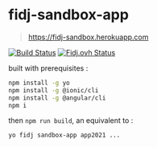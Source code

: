 # fidj-sandbox-app
> https://fidj-sandbox.herokuapp.com

[![Build Status][travis-image]][travis-url]
[![Fidj.ovh Status][fidj-image]][fidj-url]

built with prerequisites :
```bash
npm install -g yo
npm install -g @ionic/cli
npm install -g @angular/cli
npm i
```
then `npm run build`, an equivalent to :
```bash
yo fidj sandbox-app app2021 ...
```

[travis-image]: https://api.travis-ci.com/mlefree/fidj-sandbox-app.svg?branch=master
[travis-url]: https://travis-ci.com/github/mlefree/fidj-sandbox-app
[fidj-image]: https://fidj-sandbox.herokuapp.com/v3/apps/fidj-sandbox-0123fe7ed0000002/badge
[fidj-url]: https://fidj-sandbox.herokuapp.com
